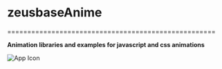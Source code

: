 # zeusbaseAnime
====================================================

**Animation libraries and examples for javascript and css animations**


![App Icon](https://github.com/hyokosdeveloper/zeusbaseAnime/assets/images/app_icon@72x.png "App Icon")
